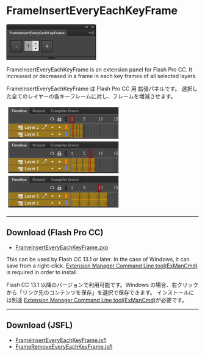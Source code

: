 FrameInsertEveryEachKeyFrame
=======

![FrameInsertEveryEachKeyFrame Panel](img/image.png)

FrameInsertEveryEachKeyFrame is an extension panel for Flash Pro CC.
It increased or decreased in a frame in each key frames of all selected layers.

FrameInsertEveryEachKeyFrame は Flash Pro CC 用 拡張パネルです。
選択した全てのレイヤーの各キーフレームに対し、フレームを増減させます。

![run](img/run.png)

---
## Download (Flash Pro CC)

* [FrameInsertEveryEachKeyFrame.zxp](https://raw.github.com/siratama/FrameInsertEveryEachKeyFrame/master/download/FrameInsertEveryEachKeyFrame.zxp)

This can be used by Flash CC 13.1 or later. In the case of Windows, it can save from a right-click. 
[Extension Manager Command Line tool(ExManCmd)](https://www.adobeexchange.com/resources/28) is required in order to install. 

Flash CC 13.1 以降のバージョンで利用可能です。Windows の場合、右クリックから「リンク先のコンテンツを保存」を選択で保存できます。
インストールには別途 [Extension Manager Command Line tool(ExManCmd)](https://www.adobeexchange.com/resources/28)が必要です。

---
## Download (JSFL)

* [FrameInsertEveryEachKeyFrame.jsfl](https://raw.github.com/siratama/FrameInsertEveryEachKeyFrame/master/download/FrameInsertEveryEachKeyFrame.jsfl)
* [FrameRemoveEveryEachKeyFrame.jsfl](https://raw.github.com/siratama/FrameInsertEveryEachKeyFrame/master/download/FrameRemoveEveryEachKeyFrame.jsfl)

